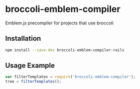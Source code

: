 # broccoli-emblem-compiler

Emblem.js precompiler for projects that use broccoli

## Installation

```bash
npm install --save-dev broccoli-emblem-compiler-rails
```

## Usage Example

```js
var filterTemplates = require('broccoli-emblem-compiler');
tree = filterTemplates();
```
